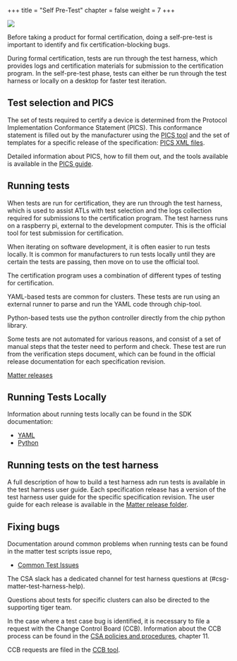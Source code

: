 +++
title = "Self Pre-Test"
chapter = false
weight = 7
+++

![](../imgs/self_pre_test.png)

Before taking a product for formal certification, doing a self-pre-test is
important to identify and fix certification-blocking bugs.

During formal certification, tests are run through the test harness, which
provides logs and certification materials for submission to the certification
program. In the self-pre-test phase, tests can either be run through the test
harness or locally on a desktop for faster test iteration.

## Test selection and PICS
The set of tests required to certify a device is determined from the
Protocol Implementation Conformance Statement (PICS). This conformance statement
is filled out by the manufacturer using the [PICS tool](https://picstool.csa-iot.org/)
and the set of templates for a specific release of the specification:
[PICS XML files](https://groups.csa-iot.org/wg/members-all/document/folder/2269).

Detailed information about PICS, how to fill them out, and the tools available is
available in the [PICS guide](https://project-chip.github.io/connectedhomeip-doc/testing/pics_and_pixit.html).

## Running tests
When tests are run for certification, they are run through the test harness, which is
used to assist ATLs with test selection and the logs collection required for submissions
to the certification program. The test harness runs on a raspberry pi, external to the
development computer. This is the official tool for test submission for certification.

When iterating on software development, it is often easier to run tests locally. It
is common for manufacturers to run tests locally until they are certain the tests are
passing, then move on to use the official tool.

The certification program uses a combination of different types of testing for
certification.

YAML-based tests are common for clusters. These tests are run using an external
runner to parse and run the YAML code through chip-tool.

Python-based tests use the python controller directly from the chip python library.

Some tests are not automated for various reasons, and consist of a set of manual
steps that the tester need to perform and check. These test are run from the
verification steps document, which can be found in the official release
documentation for each specification revision.

[Matter releases](https://groups.csa-iot.org/wg/members-all/document/folder/2269)

## Running Tests Locally
Information about running tests locally can be found in the SDK documentation:
- [YAML](https://project-chip.github.io/connectedhomeip-doc/testing/yaml.html#running-yaml-tests)
- [Python](https://project-chip.github.io/connectedhomeip-doc/testing/python.html#running-tests)


## Running tests on the test harness
A full description of how to build a test harness adn run tests is available in the
test harness user guide. Each specification release has a version of the test harness
user guide for the specific specification revision. The user guide for each release
is available in the [Matter release folder](https://groups.csa-iot.org/wg/members-all/document/folder/2269).

## Fixing bugs
Documentation around common problems when running tests can be found in the matter test
scripts issue repo,
- [Common Test Issues](https://github.com/project-chip/matter-test-scripts/tree/main/docs/common_test_failures)

The CSA slack has a dedicated channel for test harness questions at (#csg-matter-test-harness-help).

Questions about tests for specific clusters can also be directed to the supporting tiger team.

In the case where a test case bug is identified, it is necessary to file a request with
the Change Control Board (CCB). Information about the CCB process can be found in the
[CSA policies and procedures](https://groups.csa-iot.org/wg/members/document/21624), chapter 11.

CCB requests are filed in the [CCB tool](https://zigbeecertifiedproducts.knack.com/zigbee-alliance-ccb-tool).